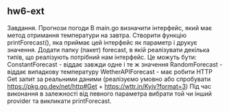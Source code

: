 ## hw6-ext
  
Завдання. Прогнози погоди
В main.go визначити інтерфейс, який має метод отримання температури на завтра. 
Створити функцію printForecast(), яка приймає цей інтерфейс як параметр і друкує значення. 
Додати папку (пакет) forecast, в якій реалізувати декілька типів, що реалізують потрібний нам інтерфейс. Це можуть бути:
ConstantForecast - віддає завжди одне і те ж значення
RandomForecast - віддає випадкову температуру
WetherAPIForecast - має робити HTTP Get запит за реальними даними (реалізуємо умовно або спробувати  https://pkg.go.dev/net/http#Get + https://wttr.in/Kyiv?format=3)
Під час виконання в залежності від певного параметра вибрати той чи інший provider та викликати printForecast.
